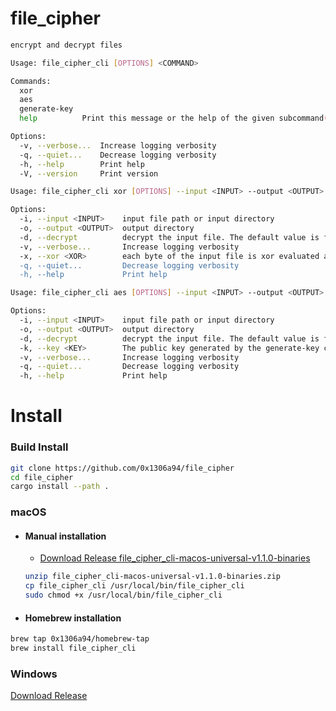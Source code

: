 # file_cipher

```bash
encrypt and decrypt files

Usage: file_cipher_cli [OPTIONS] <COMMAND>

Commands:
  xor
  aes
  generate-key
  help          Print this message or the help of the given subcommand(s)

Options:
  -v, --verbose...  Increase logging verbosity
  -q, --quiet...    Decrease logging verbosity
  -h, --help        Print help
  -V, --version     Print version
```

```bash
Usage: file_cipher_cli xor [OPTIONS] --input <INPUT> --output <OUTPUT> --xor <XOR>

Options:
  -i, --input <INPUT>    input file path or input directory
  -o, --output <OUTPUT>  output directory
  -d, --decrypt          decrypt the input file. The default value is false, which is encrypted
  -v, --verbose...       Increase logging verbosity
  -x, --xor <XOR>        each byte of the input file is xor evaluated against this value, and it can't be zero
  -q, --quiet...         Decrease logging verbosity
  -h, --help             Print help
```

```bash
Usage: file_cipher_cli aes [OPTIONS] --input <INPUT> --output <OUTPUT> --key <KEY>

Options:
  -i, --input <INPUT>    input file path or input directory
  -o, --output <OUTPUT>  output directory
  -d, --decrypt          decrypt the input file. The default value is false, which is encrypted
  -k, --key <KEY>        The public key generated by the generate-key command is required for encryption. The private key generated by the generate-key command is required for decryption.
  -v, --verbose...       Increase logging verbosity
  -q, --quiet...         Decrease logging verbosity
  -h, --help             Print help
```


# Install

### Build Install
```bash
git clone https://github.com/0x1306a94/file_cipher
cd file_cipher
cargo install --path .
```

### macOS
  - #### Manual installation
    * [Download Release file_cipher_cli-macos-universal-v1.1.0-binaries](https://github.com/0x1306a94/file_cipher/releases)
    ```sh
    unzip file_cipher_cli-macos-universal-v1.1.0-binaries.zip
    cp file_cipher_cli /usr/local/bin/file_cipher_cli
    sudo chmod +x /usr/local/bin/file_cipher_cli
    ```
  - #### Homebrew installation
  ```sh
  brew tap 0x1306a94/homebrew-tap
  brew install file_cipher_cli
  ```

### Windows
[Download Release](https://github.com/0x1306a94/file_cipher/releases)
